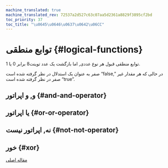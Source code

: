 ```yaml
---
machine_translated: true
machine_translated_rev: 72537a2d527c63c07aa5d2361a8829f3895cf2bd
toc_priority: 37
toc_title: "\u0645\u0646\u0637\u0642\u06CC"
---
```


# توابع منطقی {#logical-functions}

توابع منطقی قبول هر نوع عددی, اما بازگشت یک عدد توینت8 برابر 0 یا 1.

صفر به عنوان یک استدلال در نظر گرفته شده است “false,” در حالی که هر مقدار غیر صفر در نظر گرفته شده است “true”.

## و, و اپراتور {#and-and-operator}

## یا اپراتور {#or-or-operator}

## نه, اپراتور نیست {#not-not-operator}

## خور {#xor}

[مقاله اصلی](https://clickhouse.tech/docs/en/query_language/functions/logical_functions/) <!--hide-->
